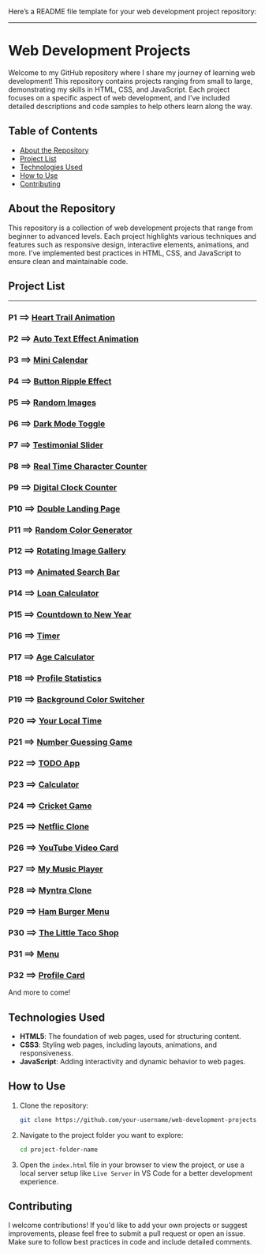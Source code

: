 Here’s a README file template for your web development project repository:

---

# Web Development Projects

Welcome to my GitHub repository where I share my journey of learning web development! This repository contains projects ranging from small to large, demonstrating my skills in HTML, CSS, and JavaScript. Each project focuses on a specific aspect of web development, and I’ve included detailed descriptions and code samples to help others learn along the way.

## Table of Contents
- [About the Repository](#about-the-repository)
- [Project List](#project-list)
- [Technologies Used](#technologies-used)
- [How to Use](#how-to-use)
- [Contributing](#contributing)

## About the Repository
This repository is a collection of web development projects that range from beginner to advanced levels. Each project highlights various techniques and features such as responsive design, interactive elements, animations, and more. I’ve implemented best practices in HTML, CSS, and JavaScript to ensure clean and maintainable code.

## Project List
 
****
### P1 ==> [__Heart Trail Animation__](https://github.com/Krishnkant47/PROJECTS/tree/main/P01)

### P2 ==> [__Auto Text Effect Animation__](https://github.com/Krishnkant47/PROJECTS/tree/main/P02)

### P3 ==> [__Mini Calendar__](https://github.com/Krishnkant47/PROJECTS/tree/main/P03)

### P4 ==> [__Button Ripple Effect__](https://github.com/Krishnkant47/PROJECTS/tree/main/P04)

### P5 ==> [__Random Images__](https://github.com/Krishnkant47/PROJECTS/tree/main/P05)

### P6 ==> [__Dark Mode Toggle__](https://github.com/Krishnkant47/PROJECTS/tree/main/P06)

### P7 ==> [__Testimonial Slider__](https://github.com/Krishnkant47/PROJECTS/tree/main/P07)

### P8 ==> [__Real Time Character Counter__](https://github.com/Krishnkant47/PROJECTS/tree/main/P08)

### P9 ==> [__Digital Clock Counter__](https://github.com/Krishnkant47/PROJECTS/tree/main/P09)

### P10 ==> [__Double Landing Page__](https://github.com/Krishnkant47/PROJECTS/tree/main/P10)

### P11 ==> [__Random Color Generator__](https://github.com/Krishnkant47/PROJECTS/tree/main/P11)

### P12 ==> [__Rotating Image Gallery__](https://github.com/Krishnkant47/PROJECTS/tree/main/P12)

### P13 ==> [__Animated Search Bar__](https://github.com/Krishnkant47/PROJECTS/tree/main/P13)

### P14 ==> [__Loan Calculator__](https://github.com/Krishnkant47/PROJECTS/tree/main/P14)

### P15 ==> [__Countdown to New Year__](https://github.com/Krishnkant47/PROJECTS/tree/main/P15)

### P16 ==> [__Timer__](https://github.com/Krishnkant47/PROJECTS/tree/main/P16)

### P17 ==> [__Age Calculator__](https://github.com/Krishnkant47/PROJECTS/tree/main/P17)

### P18 ==> [__Profile Statistics__](https://github.com/Krishnkant47/PROJECTS/tree/main/P18)

### P19 ==> [__Background Color Switcher__](https://github.com/Krishnkant47/PROJECTS/tree/main/P19)

### P20 ==> [__Your Local Time__](https://github.com/Krishnkant47/PROJECTS/tree/main/P20)

### P21 ==> [__Number Guessing Game__](https://github.com/Krishnkant47/PROJECTS/tree/main/P21)

### P22 ==> [__TODO App__](https://github.com/Krishnkant47/PROJECTS/tree/main/P22)

### P23 ==> [__Calculator__](https://github.com/Krishnkant47/PROJECTS/tree/main/P23)

### P24 ==> [__Cricket Game__](https://github.com/Krishnkant47/PROJECTS/tree/main/P24)

### P25 ==> [__Netflic Clone__](https://github.com/Krishnkant47/PROJECTS/tree/main/P25)

### P26 ==> [__YouTube Video Card__](https://github.com/Krishnkant47/PROJECTS/tree/main/P26)

### P27 ==> [__My Music Player__](https://github.com/Krishnkant47/PROJECTS/tree/main/P27)

### P28 ==> [__Myntra Clone__](https://github.com/Krishnkant47/PROJECTS/tree/main/P28)

### P29 ==> [__Ham Burger Menu__](https://github.com/Krishnkant47/PROJECTS/tree/main/P29)

### P30 ==> [__The Little Taco Shop__](https://github.com/Krishnkant47/PROJECTS/tree/main/P30)

### P31 ==> [__Menu__](https://github.com/Krishnkant47/PROJECTS/tree/main/P31)

### P32 ==> [__Profile Card__](https://github.com/Krishnkant47/PROJECTS/tree/main/P32)
And more to come!

## Technologies Used

- **HTML5**: The foundation of web pages, used for structuring content.
- **CSS3**: Styling web pages, including layouts, animations, and responsiveness.
- **JavaScript**: Adding interactivity and dynamic behavior to web pages.
  
## How to Use
1. Clone the repository:
   ```bash
   git clone https://github.com/your-username/web-development-projects.git
   ```
2. Navigate to the project folder you want to explore:
   ```bash
   cd project-folder-name
   ```
3. Open the `index.html` file in your browser to view the project, or use a local server setup like `Live Server` in VS Code for a better development experience.

## Contributing
I welcome contributions! If you'd like to add your own projects or suggest improvements, please feel free to submit a pull request or open an issue. Make sure to follow best practices in code and include detailed comments.